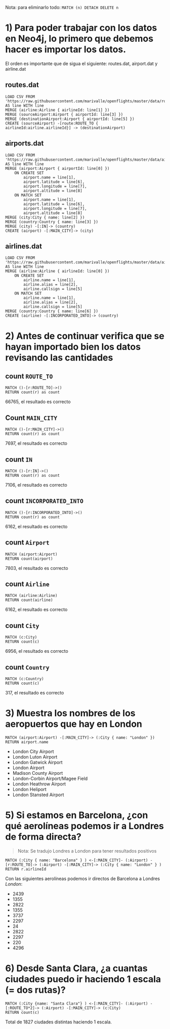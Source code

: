 Nota: para eliminarlo todo: `MATCH (n) DETACH DELETE n`

# 1) Para poder trabajar con los datos en Neo4j, lo primero que debemos hacer es importar los datos.
El orden es importante que de sigua el siguiente: routes.dat, airport.dat y airline.dat

## routes.dat
```neo4j
LOAD CSV FROM 'https://raw.githubusercontent.com/marivalle/openflights/master/data/routes.dat' AS line WITH line
MERGE (airline:Airline { airlineId: line[1] })
MERGE (sourceAirport:Airport { airportId: line[3] })
MERGE (destinationAirport:Airport { airportId: line[5] })
CREATE (sourceAirport) -[route:ROUTE_TO { airlineId:airline.airlineId}] -> (destinationAirport)
```

## airports.dat
```neo4j
LOAD CSV FROM 'https://raw.githubusercontent.com/marivalle/openflights/master/data/airports.dat' AS line WITH line
MERGE (airport:Airport { airportId: line[0] })
	ON CREATE SET
		airport.name = line[1],
		airport.latitude = line[6],
		airport.longitude = line[7],
		airport.altitude = line[8]
	ON MATCH SET
		airport.name = line[1],
		airport.latitude = line[6],
		airport.longitude = line[7],
		airport.altitude = line[8]
MERGE (city:City { name: line[2] })
MERGE (country:Country { name: line[3] })
MERGE (city) -[:IN]-> (country)
CREATE (airport) -[:MAIN_CITY]-> (city)
```

## airlines.dat
```neo4j
LOAD CSV FROM 'https://raw.githubusercontent.com/marivalle/openflights/master/data/airlines.dat' AS line WITH line
MERGE (airline:Airline { airlineId: line[0] })
	ON CREATE SET
		airline.name = line[1],
		airline.alias = line[2],
		airline.callsign = line[5]
	ON MATCH SET
		airline.name = line[1],
		airline.alias = line[2],
		airline.callsign = line[5]
MERGE (country:Country { name: line[6] })
CREATE (airline) -[:INCORPORATED_INTO]-> (country)
```

# 2) Antes de continuar verifica que se hayan importado bien los datos revisando las cantidades
## count `ROUTE_TO`
```neo4j
MATCH ()-[r:ROUTE_TO]->()
RETURN count(r) as count
```
66765,
el resultado es correcto

## Count `MAIN_CITY`
```neo4j
MATCH ()-[r:MAIN_CITY]->()
RETURN count(r) as count
```
7697,
el resultado es correcto

## count `IN`
```neo4j
MATCH ()-[r:IN]->()
RETURN count(r) as count
```
7106,
el resultado es correcto

## count `INCORPORATED_INTO`
```neo4j
MATCH ()-[r:INCORPORATED_INTO]->()
RETURN count(r) as count
```
6162,
el resultado es correcto

## count `Airport`
```neo4j
MATCH (airport:Airport)
RETURN count(airport)
```
7803,
el resultado es correcto

## count `Airline`
```neo4j
MATCH (airline:Airline)
RETURN count(airline)
```
6162,
el resultado es correcto

## count `City`
```neo4j
MATCH (c:City)
RETURN count(c)
```
6956,
el resultado es correcto

## count `Country`
```neo4j
MATCH (c:Country)
RETURN count(c)
```
317,
el resultado es correcto

# 3) Muestra los nombres de los aeropuertos que hay en London
```neo4j
MATCH (airport:Airport) -[:MAIN_CITY]-> (:City { name: "London" })
RETURN airport.name
```
- London City Airport
- London Luton Airport
- London Gatwick Airport
- London Airport
- Madison County Airport
- London-Corbin Airport/Magee Field
- London Heathrow Airport
- London Heliport
- London Stansted Airport

# 5) Si estamos en Barcelona, ¿con qué aerolíneas podemos ir a Londres de forma directa?
> Nota: Se tradujo Londres a London para tener resultados positivos
```neo4j
MATCH (:City { name: "Barcelona" } ) <-[:MAIN_CITY]- (:Airport) -[r:ROUTE_TO]-> (:Airport) -[:MAIN_CITY]-> (:City { name: "London" } )
RETURN r.airlineId
```
Con las siguientes aerolíneas podemos ir directos de Barcelona a Londres *London*:
- 2439
- 1355
- 2822
- 1355
- 3737
- 2297
- 24
- 2822
- 2297
- 220
- 4296

# 6) Desde Santa Clara, ¿a cuantas ciudades puedo ir haciendo 1 escala (= dos rutas)?
```neo4j
MATCH (:City {name: "Santa Clara"} ) <-[:MAIN_CITY]- (:Airport) -[:ROUTE_TO*2]-> (:Airport) -[:MAIN_CITY]-> (c:City)
RETURN count(c)
```
Total de 1827 ciudades distintas haciendo 1 escala.
